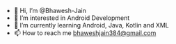 - 👋 Hi, I’m @Bhawesh-Jain
- 👀 I’m interested in Android Development
- 🌱 I’m currently learning Android, Java, Kotlin and XML
- 📫 How to reach me bhaweshjain384@gmail.com

<!---
Bhawesh-Jain/Bhawesh-Jain is a ✨ special ✨ repository because its `README.md` (this file) appears on your GitHub profile.
You can click the Preview link to take a look at your changes.
--->
